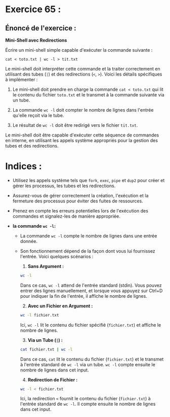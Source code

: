 # Exercice 65 : 

## Énoncé de l'exercice :

**Mini-Shell avec Redirections**

Écrire un mini-shell simple capable d'exécuter la commande suivante :

```
cat < toto.txt | wc -l > tit.txt
```

Le mini-shell doit interpréter cette commande et la traiter correctement en utilisant des tubes (`|`) et des redirections (`<`, `>`). Voici les détails spécifiques à implémenter :

1. Le mini-shell doit prendre en charge la commande `cat < toto.txt` qui lit le contenu du fichier `toto.txt` et le transmet à la commande suivante via un tube.

2. La commande `wc -l` doit compter le nombre de lignes dans l'entrée qu'elle reçoit via le tube.

3. Le résultat de `wc -l` doit être redirigé vers le fichier `tit.txt`.

Le mini-shell doit être capable d'exécuter cette séquence de commandes en interne, en utilisant les appels système appropriés pour la gestion des tubes et des redirections.

# Indices :

- Utilisez les appels système tels que `fork`, `exec`, `pipe` et `dup2` pour créer et gérer les processus, les tubes et les redirections.
- Assurez-vous de gérer correctement la création, l'exécution et la fermeture des processus pour éviter des fuites de ressources.
- Prenez en compte les erreurs potentielles lors de l'exécution des commandes et signalez-les de manière appropriée.

- **la commande ``wc -l``:**

    - La commande `wc -l` compte le nombre de lignes dans une entrée donnée. 
    
    - Son fonctionnement dépend de la façon dont vous lui fournissez l'entrée. Voici quelques scénarios :

        1. **Sans Argument :**
        ```bash
        wc -l
        ```
        Dans ce cas, `wc -l` attend de l'entrée standard (stdin). Vous pouvez entrer des lignes manuellement, et lorsque vous appuyez sur Ctrl+D pour indiquer la fin de l'entrée, il affiche le nombre de lignes.

        2. **Avec un Fichier en Argument :**
        ```bash
        wc -l fichier.txt
        ```
        Ici, `wc -l` lit le contenu du fichier spécifié (`fichier.txt`) et affiche le nombre de lignes.

        3. **Via un Tube (`|`) :**
        ```bash
        cat fichier.txt | wc -l
        ```
        Dans ce cas, `cat` lit le contenu du fichier (`fichier.txt`) et le transmet à l'entrée standard de `wc -l` via un tube. `wc -l` compte ensuite le nombre de lignes dans cet input.

        4. **Redirection de Fichier :**
        ```bash
        wc -l < fichier.txt
        ```
        Ici, la redirection `<` fournit le contenu du fichier (`fichier.txt`) à l'entrée standard de `wc -l`. Il compte ensuite le nombre de lignes dans cet input.
